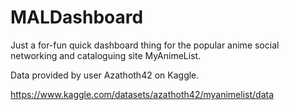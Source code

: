 # MALDashboard
Just a for-fun quick dashboard thing for the popular anime social networking and cataloguing site MyAnimeList. 

Data provided by user Azathoth42 on Kaggle.

https://www.kaggle.com/datasets/azathoth42/myanimelist/data
